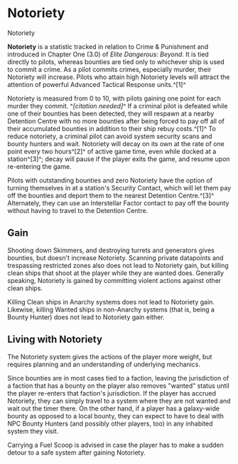 # Notoriety
Notoriety
 		 	 

**Notoriety** is a statistic tracked in relation to Crime & Punishment and introduced in Chapter One (3.0) of *Elite Dangerous: Beyond*. It is tied directly to pilots, whereas bounties are tied only to whichever ship is used to commit a crime. As a pilot commits crimes, especially murder, their Notoriety will increase. Pilots who attain high Notoriety levels will attract the attention of powerful Advanced Tactical Response units.^[1]^

Notoriety is measured from 0 to 10, with pilots gaining one point for each murder they commit. ^*[citation needed]*^ If a criminal pilot is defeated while one of their bounties has been detected, they will respawn at a nearby Detention Centre with no more bounties after being forced to pay off all of their accumulated bounties in addition to their ship rebuy costs.^[1]^ To reduce notoriety, a criminal pilot can avoid system security scans and bounty hunters and wait. Notoriety will decay on its own at the rate of one point every two hours^[2]^ of active game time, even while docked at a station^[3]^; decay will pause if the player exits the game, and resume upon re-entering the game.

Pilots with outstanding bounties and zero Notoriety have the option of turning themselves in at a station's Security Contact, which will let them pay off the bounties and deport them to the nearest Detention Centre.^[3]^ Alternately, they can use an Interstellar Factor contact to pay off the bounty without having to travel to the Detention Centre.

## Gain

Shooting down Skimmers, and destroying turrets and generators gives bounties, but doesn't increase Notoriety. Scanning private datapoints and trespassing restricted zones also does not lead to Notoriety gain, but killing clean ships that shoot at the player while they are wanted does. Generally speaking, Notoriety is gained by committing violent actions against other clean ships. 

Killing Clean ships in Anarchy systems does not lead to Notoriety gain. Likewise, killing Wanted ships in non-Anarchy systems (that is, being a Bounty Hunter) does not lead to Notoriety gain either. 

## Living with Notoriety

The Notoriety system gives the actions of the player more weight, but requires planning and an understanding of underlying mechanics.

Since bounties are in most cases tied to a faction, leaving the jurisdiction of a faction that has a bounty on the player also removes "wanted" status until the player re-enters that faction's jurisdiction. If the player has accrued Notoriety, they can simply travel to a system where they are not wanted and wait out the timer there. On the other hand, if a player has a galaxy-wide bounty as opposed to a local bounty, they can expect to have to deal with NPC Bounty Hunters (and possibly other players, too) in any inhabited system they visit.

Carrying a Fuel Scoop is advised in case the player has to make a sudden detour to a safe system after gaining Notoriety.